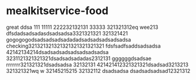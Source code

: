 # mealkitservice-food
great
ddsa
111
11111
222232132131
33333
321321312eq  wee213
dfsdadsadsadasdsadsadsa3321321321
321321421
gogogogodsadsadsadsadadadsadsadsadsadsadsa
checking321321321321321321321321321
fdsfsadfsaddsadsadsa
42142134214dsadsadsadsadsadsadsadsa
3231121321321321dsadsadsadadas2312131
ggggggdsadsae
rrrrrrr321321321dsadsadsa
32132131
421421412321321321dsadsad3213213
321321321wq  w
32145215215
32132112
dsadsadsa
dsadsadsadsad12321312
